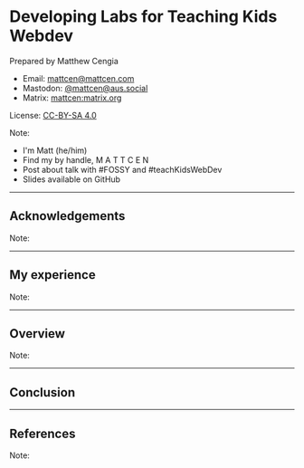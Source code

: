 # Developing Labs for Teaching Kids Webdev

Prepared by Matthew Cengia

* Email: mattcen@mattcen.com
* Mastodon: [@mattcen@aus.social](https://aus.social/@mattcen)
* Matrix: [mattcen:matrix.org](https://matrix.to/#/@mattcen:matrix.org)

License: [CC-BY-SA 4.0](https://creativecommons.org/licenses/by-sa/4.0/)

Note:

* I'm Matt (he/him)
* Find my by handle, M A T T C E N
* Post about talk with #FOSSY and #teachKidsWebDev
* Slides available on GitHub

---

## Acknowledgements

Note:

---

## My experience

Note:

---

## Overview

Note:

---

## Conclusion

---

## References

Note:
